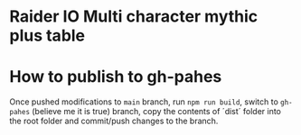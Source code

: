 # Raider IO Multi character mythic plus table

# How to publish to gh-pahes

Once pushed modifications to `main` branch, run `npm run build`, switch to `gh-pahes` (believe me it is true) branch, copy the contents of
´dist´ folder into the root folder and commit/push changes to the branch.